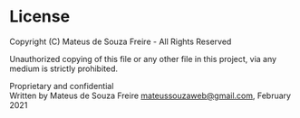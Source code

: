 # License

Copyright (C) Mateus de Souza Freire - All Rights Reserved

Unauthorized copying of this file or any other file in this project, via any medium is strictly prohibited.

Proprietary and confidential\
Written by Mateus de Souza Freire <mateussouzaweb@gmail.com>, February 2021
